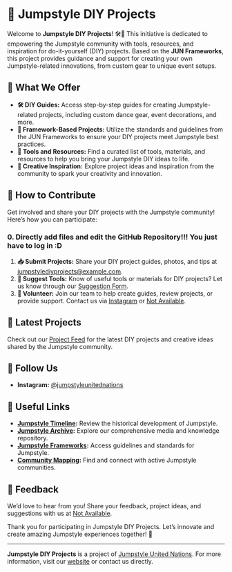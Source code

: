 # 🔨 Jumpstyle DIY Projects

Welcome to **Jumpstyle DIY Projects**! 🛠️🌟 This initiative is dedicated to empowering the Jumpstyle community with tools, resources, and inspiration for do-it-yourself (DIY) projects. Based on the **JUN Frameworks**, this project provides guidance and support for creating your own Jumpstyle-related innovations, from custom gear to unique event setups.

## 📂 What We Offer

- **🛠️ DIY Guides:** Access step-by-step guides for creating Jumpstyle-related projects, including custom dance gear, event decorations, and more.
- **📐 Framework-Based Projects:** Utilize the standards and guidelines from the JUN Frameworks to ensure your DIY projects meet Jumpstyle best practices.
- **🔧 Tools and Resources:** Find a curated list of tools, materials, and resources to help you bring your Jumpstyle DIY ideas to life.
- **🎨 Creative Inspiration:** Explore project ideas and inspiration from the community to spark your creativity and innovation.

## 🚀 How to Contribute

Get involved and share your DIY projects with the Jumpstyle community! Here’s how you can participate:
### 0. Directly add files and edit the GitHub Repository!!! You just have to log in :D
1. **📥 Submit Projects:** Share your DIY project guides, photos, and tips at [jumpstylediyprojects@example.com](mailto:jumpstylediyprojects@example.com).
2. **🔧 Suggest Tools:** Know of useful tools or materials for DIY projects? Let us know through our [Suggestion Form](#).
3. **🤝 Volunteer:** Join our team to help create guides, review projects, or provide support. Contact us via [Instagram](https://instagram.com/jumpstyleunitednations) or [Not Available](mailto:jumpstylediyprojects@example.com).

## 📅 Latest Projects

Check out our [Project Feed](#) for the latest DIY projects and creative ideas shared by the Jumpstyle community.

## 📢 Follow Us

- **Instagram:** [@jumpstyleunitednations](https://instagram.com/jumpstyleunitednations)

## 🔗 Useful Links

- **[Jumpstyle Timeline](#):** Review the historical development of Jumpstyle.
- **[Jumpstyle Archive](#):** Explore our comprehensive media and knowledge repository.
- **[Jumpstyle Frameworks](#):** Access guidelines and standards for Jumpstyle.
- **[Community Mapping](#):** Find and connect with active Jumpstyle communities.

## 💬 Feedback

We’d love to hear from you! Share your feedback, project ideas, and suggestions with us at [Not Available](mailto:feedback@example.com).

Thank you for participating in Jumpstyle DIY Projects. Let’s innovate and create amazing Jumpstyle experiences together! 🎉

---

**Jumpstyle DIY Projects** is a project of [Jumpstyle United Nations](#). For more information, visit our [website](#) or contact us directly.

